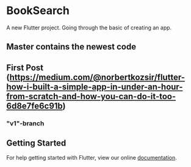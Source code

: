 # BookSearch

A new Flutter project. Going through the basic of creating an app.

## Master contains the newest code


## First Post (https://medium.com/@norbertkozsir/flutter-how-i-built-a-simple-app-in-under-an-hour-from-scratch-and-how-you-can-do-it-too-6d8e7fe6c91b)
### "v1"-branch

## Getting Started

For help getting started with Flutter, view our online
[documentation](http://flutter.io/).
